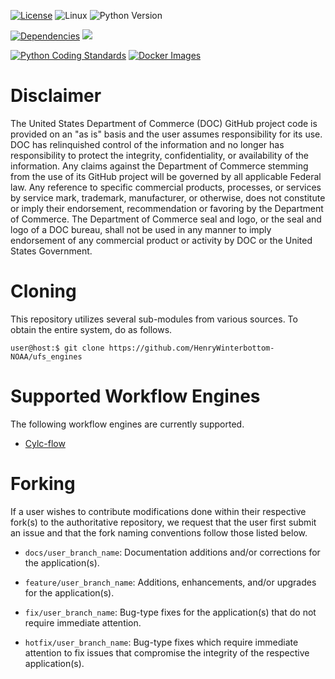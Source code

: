 [![License](https://img.shields.io/badge/license-LGPL_v2.1-black)](https://github.com/HenryWinterbottom-NOAA/ufs_engines/blob/develop/LICENSE)
![Linux](https://img.shields.io/badge/linux-ubuntu%7Ccentos-lightgrey)
![Python Version](https://img.shields.io/badge/python-3.5|3.6|3.7-blue)

[![Dependencies](https://img.shields.io/badge/dependencies-ufs__pyutils-orange)](https://github.com/HenryWinterbottom-NOAA/ufs_pyutils)
[![](https://img.shields.io/badge/dependencies-cylc--flow-orange)](https://github.com/cylc/cylc-flow/releases/tag/7.9.3)

[![Python Coding Standards](https://github.com/HenryWinterbottom-NOAA/ufs_engines/actions/workflows/pycodestyle.yaml/badge.svg)](https://github.com/HenryWinterbottom-NOAA/ufs_engines/actions/workflows/pycodestyle.yaml)
[![Docker Images](https://github.com/HenryWinterbottom-NOAA/ufs_engines/actions/workflows/containers.yaml/badge.svg)](https://github.com/HenryWinterbottom-NOAA/ufs_engines/actions/workflows/containers.yaml)

# Disclaimer

The United States Department of Commerce (DOC) GitHub project code is
provided on an "as is" basis and the user assumes responsibility for
its use. DOC has relinquished control of the information and no longer
has responsibility to protect the integrity, confidentiality, or
availability of the information. Any claims against the Department of
Commerce stemming from the use of its GitHub project will be governed
by all applicable Federal law. Any reference to specific commercial
products, processes, or services by service mark, trademark,
manufacturer, or otherwise, does not constitute or imply their
endorsement, recommendation or favoring by the Department of
Commerce. The Department of Commerce seal and logo, or the seal and
logo of a DOC bureau, shall not be used in any manner to imply
endorsement of any commercial product or activity by DOC or the United
States Government.

# Cloning

This repository utilizes several sub-modules from various sources. To
obtain the entire system, do as follows.

~~~
user@host:$ git clone https://github.com/HenryWinterbottom-NOAA/ufs_engines
~~~

# Supported Workflow Engines

The following workflow engines are currently supported.

- [Cylc-flow](https://cylc.github.io/)

# Forking

If a user wishes to contribute modifications done within their
respective fork(s) to the authoritative repository, we request that
the user first submit an issue and that the fork naming conventions
follow those listed below.

- `docs/user_branch_name`: Documentation additions and/or corrections for the application(s).

- `feature/user_branch_name`: Additions, enhancements, and/or upgrades for the application(s).

- `fix/user_branch_name`: Bug-type fixes for the application(s) that do not require immediate attention.

- `hotfix/user_branch_name`: Bug-type fixes which require immediate attention to fix issues that compromise the integrity of the respective application(s). 


